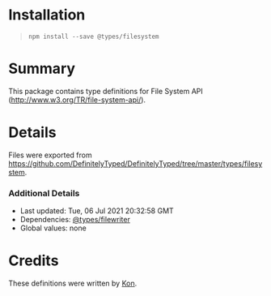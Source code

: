 # Installation

> `npm install --save @types/filesystem`

# Summary

This package contains type definitions for File System API (http://www.w3.org/TR/file-system-api/).

# Details

Files were exported from https://github.com/DefinitelyTyped/DefinitelyTyped/tree/master/types/filesystem.

### Additional Details

- Last updated: Tue, 06 Jul 2021 20:32:58 GMT
- Dependencies: [@types/filewriter](https://npmjs.com/package/@types/filewriter)
- Global values: none

# Credits

These definitions were written by [Kon](http://phyzkit.net/).
